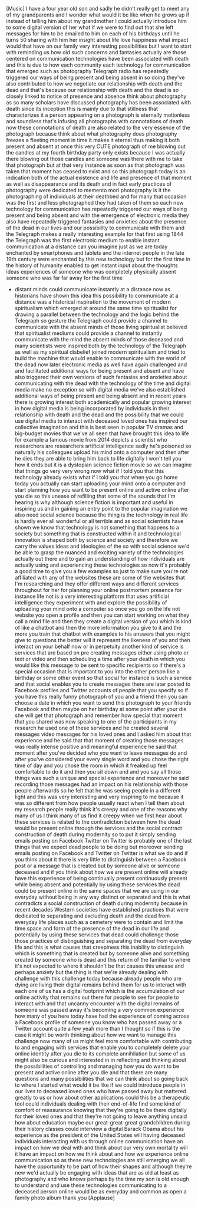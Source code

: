 
[Music]
I have a four year old son and sadly he
didn&#39;t really get to meet any of my
grandparents and I wonder what would it
be like when he grows up if instead of
telling him about my grandmother
I could actually introduce him to some
digital version of her what if we were
to find out that she left messages for
him to be emailed to him on each of his
birthdays until he turns 50 sharing with
him her insight about life love
happiness what impact would that have on
our family
very interesting possibilities but I
want to start with reminding us how old
such concerns and fantasies actually are
those centered on communication
technologies have been associated with
death and this is due to how each
community each technology for
communication that emerged such as
photography Telegraph radio has
repeatedly triggered our ways of being
present and being absent in so doing
they&#39;ve also contributed to how we
negotiate our relationship with death
and the dead and that&#39;s because our
relationship with death and the dead is
so closely linked to notice of presence
and absence think about photography as
so many scholars have discussed
photography has been associated with
death since its inception this is mainly
due to that stillness that characterizes
it a person appearing on a photograph is
eternally motionless and soundless
that&#39;s infusing all photographs with
connotations of death
now these connotations of death are also
related to the very essence of the
photograph because think about what
photography does photography freezes a
fleeting moment in time it makes it
eternal thus making it both present and
absent at once this very CUTE photograph
of me blowing out the candles at my
fourth birthday party only exists
because I was actually there blowing out
those candles and someone was there with
me to take that photograph but at that
very instance as soon as that photograph
was taken that moment has ceased to
exist and so this photograph today is an
indication both of the
actual existence and life and presence
of that moment as well as disappearance
and its death and in fact early
practices of photography were dedicated
to memento mori photography is it the
photographing of individuals at their
deathbed and for many that occasion was
the first and less photographed they had
taken of them so each new technology for
communication has repeatedly triggered
our ways of being present and being
absent and with the emergence of
electronic media they also have
repeatedly triggered fantasies and
anxieties about the presence of the dead
in our lives and our possibility to
communicate with them and the Telegraph
makes a really interesting example for
that first using 1844 the Telegraph was
the first electronic medium to enable
instant communication at a distance can
you imagine just as we are today
enchanted by smartphones and tablets and
the internet people in the late 19th
century were enchanted by this new
technology but for the first time in the
history of humanity enabled to get
instant input about the thoughts ideas
experiences of someone who was
completely physically absent someone who
was far far away for the first time
- distant minds could communicate
instantly at a distance now as
historians have shown this idea this
possibility to communicate at a distance
was a historical inspiration to the
movement of modern spiritualism which
emerged at around the same time
spiritualist for drawing a parallel
between the technology and the logic
behind the Telegraph so gesture the
Telegraph could provide a channel to
communicate with the absent minds of
those living spiritualist believed that
spiritualist mediums could provide a
channel to instantly communicate with
the mind the absent minds of those
deceased and many scientists were
inspired both by the technology of the
Telegraph as well as my spiritual
disbelief joined modern spiritualism and
tried to build the machine that would
enable to communicate with the world of
the dead now later electronic media as
well have again challenged and and
facilitated additional ways for being
present
and absent and have also triggered their
own versions of such fantasies and
anxieties about communicating with the
dead with the technology of the time and
digital media make no exception so with
digital media we&#39;ve also established
additional ways of being present and
being absent and in recent years there
is growing interest both academically
and popular growing interest in how
digital media is being incorporated by
individuals in their relationship with
death and the dead and the possibility
that we could use digital media to
interact with deceased loved ones has
inspired our collective imagination and
this is best seen in popular TV dramas
and big-budget movies that we&#39;ve all
seen that have brought this idea to life
for example a famous movie from 2014
depicts a scientist who researchers are
researchers artificial intelligence
sadly he&#39;s poisoned
so naturally his colleagues upload his
mind onto a computer and then after he
dies they are able to bring him back to
life digitally I won&#39;t tell you how it
ends but it is a dystopian science
fiction movie so we can imagine that
things go very very wrong now what if I
told you that this technology already
exists what if I told you that when you
go home today you actually can start
uploading your mind onto a computer and
start planning how you want to be
present online and active online after
you die so this unease of refilling that
some of the sounds that I&#39;m hearing is
why although science fiction is
important and useful in inspiring us and
in gaining an entry point to the popular
imagination we also need social science
because the thing is the technology in
real life is hardly ever all wonderful
or all terrible and as social scientists
have shown we know that technology is
not something that happens to a society
but something that is constructed within
it and technological innovation is
shaped both by science and society and
therefore we carry the values ideas and
ideologies of the
so with social science we&#39;d be able to
grasp the nuanced and exciting variety
of the technologies actually out there
and to gain an understanding of how
individuals are actually using and
experiencing these technologies so now
it&#39;s probably a good time to give you a
few examples so just to make sure you&#39;re
not affiliated with any of the websites
these are some of the websites that I&#39;m
researching and they offer different
ways and different services throughout
for her for planning your online
postmortem presence for instance life
not is a very interesting platform that
uses artificial intelligence they
experiment with and explore the
possibility of uploading your mind onto
a computer so once you go on the life
not website you open a profile and then
you can start working on what they call
a mind file and then they create a
digital version of you which is kind of
like a chatbot and then the more
information you give to it and the more
you train that chatbot with examples to
his answers that you might give to
questions the better will it represent
the likeness of you and then interact on
your behalf now or in perpetuity another
kind of service is services that are
based on pre creating messages either
using photo or text or video and then
scheduling a time after your death in
which you would like this message to be
sent to specific recipients so if
there&#39;s a special occasion that is
important to you into the other person
like a birthday or some other event so
that social for instance is such a
service and that social enables you to
create messages there are later posted
to Facebook profiles and Twitter
accounts of people that you specify so
if you have this really funny photograph
of you and a friend then you can choose
a date in which you want to send this
photograph to your friends Facebook and
then maybe on her birthday at some point
after your die she will get that
photograph and remember how special that
moment that you shared was now speaking
to one of the participants in my
research he used one of these services
and he created several messages video
messages for his loved ones and I asked
him about that experience
and he said that that moment of creating
those messages was really intense
positive and meaningful experience
he said that moment after you&#39;ve decided
who you want to leave messages do and
after you&#39;ve considered your every
single word and you chose the right time
of day and you chose the room in which
it freaked up feel comfortable to do it
and then you sit down and and you say
all those things was such a unique and
special experience and moreover he said
recording those messages had an impact
on his relationship with those people
afterwards so he felt that he was seeing
people in a different light and this was
very interesting and very inspiring to
me because it was so different from how
people usually react when I tell them
about my research people really think
it&#39;s creepy and one of the reasons why
many of us I think many of us find it
creepy when we first hear about these
services is related to the contradiction
between how the dead would be present
online through the services and the
social contract construction of death
during modernity so to put it simply
sending emails posting on Facebook
Twitter on Twitter is probably one of
the last things that we expect dead
people to be doing but moreover sending
emails posting on Facebook and Twitter
on Twitter is what we do and if you
think about it there is very little to
distinguish between a Facebook post or a
message that is created but by someone
alive or someone deceased and if you
think about how we are present online
will already have this experience of
being continually present continuously
present while being absent and
potentially by using these services the
dead could be present online in the same
spaces that we are using in our everyday
without being in any way distinct or
separated and this is what contradicts a
social construction of death during
modernity because in recent decades
Western societies have established
practices that were dedicated to
separating and excluding death and the
dead from everyday life places such as a
cemetery were
to contain and limit the time space and
form of the presence of the dead in our
life and potentially by using these
services that dead could challenge those
those practices of distinguishing and
separating the dead from everyday life
and this is what causes that creepiness
this inability to distinguish which is
something that is created but by someone
alive and something created by someone
who is dead and this return of the
familiar to where it&#39;s not expected to
where it shouldn&#39;t be that causes this
unease and perhaps anxiety but the thing
is that we&#39;re already dealing with
challenge with this challenge today
because already people who are dying are
living their digital remains behind them
for us to interact with each one of us
has a digital footprint which is the
accumulation of our online activity that
remains out there for people to see for
people to interact with and that uncanny
encounter with the digital remains of
someone was passed away it&#39;s becoming a
very common experience how many of you
here today have had the experience of
coming across a Facebook profile of
someone you know who has passed away or
a Twitter account quite a few yeah more
than I thought so if this is the case it
might be worth thinking about how we
want to manage this challenge now many
of us might feel more comfortable with
contributing to and engaging with
services that enable you to completely
delete your online identity after you
die to its complete annihilation
but some of us might also be curious and
interested in in reflecting and thinking
about the possibilities of controlling
and managing how you do want to be
present and active online after you die
and that there are many questions and
many possibilities that we can think
about so going back to where I started
what would it be like if we could
introduce people in our lives to
deceased loved ones who have passed away
but mattered greatly to us or how about
other applications could this be a
therapeutic tool could individuals
dealing with their end-of-life find some
kind of
comfort or reassurance knowing that
they&#39;re going to be there digitally for
their loved ones and that they&#39;re not
going to leave anything unsaid
how about education maybe our
great-great-great grandchildren
during their history classes could
interview a digital Barack Obama about
his experience as the president of the
United States will having deceased
individuals interacting with us through
online communication have an impact on
how we deal with and think about our
very own mortality will it have an
impact on how we think about and how we
experience online communication so as
these new technologies are still
emerging we all have the opportunity to
be part of how their shapes and although
they&#39;re new we&#39;d actually be engaging
with ideas that are as old at least as
photography and who knows perhaps by the
time my son is old enough to understand
and use these technologies communicating
to a deceased person online would be as
everyday and common as open a family
photo album thank you
[Applause]
